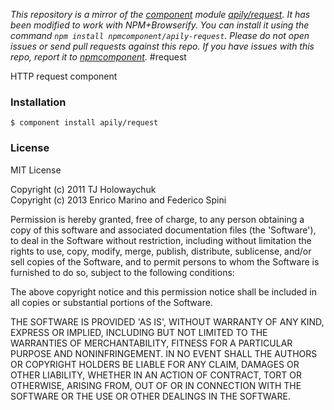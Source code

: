 *This repository is a mirror of the [component](http://component.io) module [apily/request](http://github.com/apily/request). It has been modified to work with NPM+Browserify. You can install it using the command `npm install npmcomponent/apily-request`. Please do not open issues or send pull requests against this repo. If you have issues with this repo, report it to [npmcomponent](https://github.com/airportyh/npmcomponent).*
#request

HTTP request component

### Installation

    $ component install apily/request

### License

MIT License

Copyright (c) 2011 TJ Holowaychuk  
Copyright (c) 2013 Enrico Marino and Federico Spini

Permission is hereby granted, free of charge, to any person obtaining a copy of this software and associated documentation files (the 'Software'), to deal in the Software without restriction, including without limitation the rights to use, copy, modify, merge, publish, distribute, sublicense, and/or sell copies of the Software, and to permit persons to whom the Software is furnished to do so, subject to the following conditions:

The above copyright notice and this permission notice shall be included in all copies or substantial portions of the Software.

THE SOFTWARE IS PROVIDED 'AS IS', WITHOUT WARRANTY OF ANY KIND, EXPRESS OR IMPLIED, INCLUDING BUT NOT LIMITED TO THE WARRANTIES OF MERCHANTABILITY, FITNESS FOR A PARTICULAR PURPOSE AND NONINFRINGEMENT. IN NO EVENT SHALL THE AUTHORS OR COPYRIGHT HOLDERS BE LIABLE FOR ANY CLAIM, DAMAGES OR OTHER LIABILITY, WHETHER IN AN ACTION OF CONTRACT, TORT OR OTHERWISE, ARISING FROM, OUT OF OR IN CONNECTION WITH THE SOFTWARE OR THE USE OR OTHER DEALINGS IN THE SOFTWARE.
